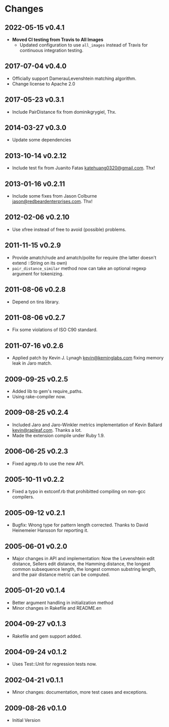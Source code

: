 # Changes

## 2022-05-15 v0.4.1

* **Moved CI testing from Travis to All Images**
	+ Updated configuration to use `all_images` instead of Travis for continuous integration testing.

## 2017-07-04 v0.4.0

  * Officially support DamerauLevenshtein matching algorithm.
  * Change license to Apache 2.0

## 2017-05-23 v0.3.1

  * Include PairDistance fix from dominikgrygiel, Thx.

## 2014-03-27 v0.3.0

  * Update some dependencies

## 2013-10-14 v0.2.12

  * Include test fix from Juanito Fatas <katehuang0320@gmail.com>. Thx!

## 2013-01-16 v0.2.11

  * Include some fixes from Jason Colburne <jason@redbeardenterprises.com>.
    Thx!

## 2012-02-06 v0.2.10

  * Use xfree instead of free to avoid (possible) problems.

## 2011-11-15 v0.2.9

  * Provide amatch/rude and amatch/polite for require (the latter doesn't
    extend ::String on its own)
  * `pair_distance_similar` method now can take an optional regexp argument for
    tokenizing.

## 2011-08-06 v0.2.8

  * Depend on tins library.

## 2011-08-06 v0.2.7

  * Fix some violations of ISO C90 standard.

## 2011-07-16 v0.2.6

  * Applied patch by Kevin J. Lynagh <kevin@keminglabs.com> fixing memory
    leak in Jaro match.

## 2009-09-25 v0.2.5

  * Added lib to gem's require_paths.
  * Using rake-compiler now.

## 2009-08-25 v0.2.4

  * Included Jaro and Jaro-Winkler metrics implementation of Kevin Ballard
    <kevin@rapleaf.com>. Thanks a lot.
  * Made the extension compile under Ruby 1.9.

## 2006-06-25 v0.2.3

  * Fixed agrep.rb to use the new API.

## 2005-10-11 v0.2.2
  * Fixed a typo in extconf.rb that prohibitted compiling on
    non-gcc compilers.

## 2005-09-12 v0.2.1

 * Bugfix: Wrong type for pattern length corrected. Thanks to David
   Heinemeier Hansson for reporting it.

## 2005-06-01 v0.2.0

  * Major changes in API and implementation:
    Now the Levenshtein edit distance, Sellers edit distance, the Hamming
    distance, the longest common subsequence length, the longest common
    substring length, and the pair distance metric can be computed.

## 2005-01-20 v0.1.4

  * Better argument handling in initialization method
  * Minor changes in Rakefile and README.en

## 2004-09-27 v0.1.3

  * Rakefile and gem support added.

## 2004-09-24 v0.1.2

  * Uses Test::Unit for regression tests now.

## 2002-04-21 v0.1.1

  * Minor changes: documentation, more test cases and exceptions.

## 2009-08-26 v0.1.0

  * Initial Version
